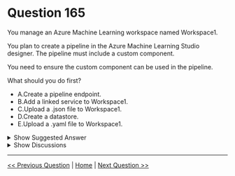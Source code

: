 # Question 165

You manage an Azure Machine Learning workspace named Workspace1.

You plan to create a pipeline in the Azure Machine Learning Studio designer. The pipeline must include a custom component.

You need to ensure the custom component can be used in the pipeline.

What should you do first?

* A.Create a pipeline endpoint.
* B.Add a linked service to Workspace1.
* C.Upload a .json file to Workspace1.
* D.Create a datastore.
* E.Upload a .yaml file to Workspace1.

<details>
  <summary>Show Suggested Answer</summary>

  <strong>E</strong><br>

</details>

<details>
  <summary>Show Discussions</summary>

<blockquote><p><strong>jl420</strong> <code>(Wed 13 Nov 2024 01:41)</code> - <em>Upvotes: 1</em></p><p>Although E seems correct, it assumes the custom component already exists. However, the question does not say &quot;import existing&quot;, it says &quot;must include&quot; which means I can create it on the fly IN DESIGNER GUI without ever using a YAML file, unless I want to export it. What IS required for any pipeline component to work is D. Create a DATASTORE. In fact, this should be the first thing before you can upload a YAML. Going with D. as the answer, although I admit it could still be E and was just poorly written.</p></blockquote>
<blockquote><p><strong>PrenCarr</strong> <code>(Sun 06 Oct 2024 20:05)</code> - <em>Upvotes: 1</em></p><p>correct</p></blockquote>

</details>

---

[<< Previous Question](question_164.md) | [Home](/index.md) | [Next Question >>](question_166.md)
